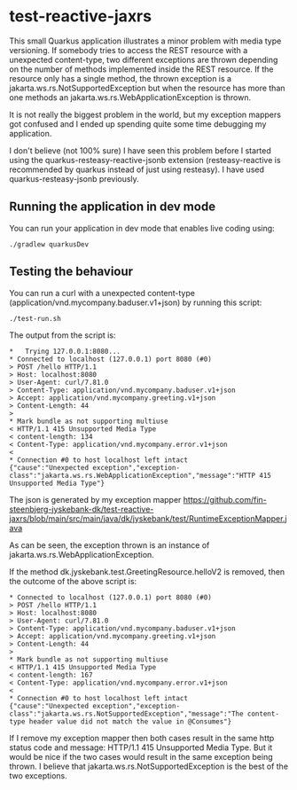 # test-reactive-jaxrs

This small Quarkus application illustrates a minor problem with media type versioning. If somebody tries to access the REST resource with a unexpected content-type, two different exceptions are thrown depending on the number of methods implemented inside the REST resource. If the resource only has a single method, the thrown exception is a jakarta.ws.rs.NotSupportedException but when the resource has more than one methods an jakarta.ws.rs.WebApplicationException is thrown.

It is not really the biggest problem in the world, but my exception mappers got confused and I ended up spending quite some time debugging my application.

I don't believe (not 100% sure) I have seen this problem before I started using the quarkus-resteasy-reactive-jsonb extension (resteasy-reactive is recommended by quarkus instead of just using resteasy). I have used quarkus-resteasy-jsonb previously.

## Running the application in dev mode

You can run your application in dev mode that enables live coding using:
```shell script
./gradlew quarkusDev
```

## Testing the behaviour

You can run a curl with a unexpected content-type (application/vnd.mycompany.baduser.v1+json) by running this script:

```shell script
./test-run.sh
```
The output from the script is:

```
*   Trying 127.0.0.1:8080...
* Connected to localhost (127.0.0.1) port 8080 (#0)
> POST /hello HTTP/1.1
> Host: localhost:8080
> User-Agent: curl/7.81.0
> Content-Type: application/vnd.mycompany.baduser.v1+json
> Accept: application/vnd.mycompany.greeting.v1+json
> Content-Length: 44
> 
* Mark bundle as not supporting multiuse
< HTTP/1.1 415 Unsupported Media Type
< content-length: 134
< Content-Type: application/vnd.mycompany.error.v1+json
< 
* Connection #0 to host localhost left intact
{"cause":"Unexpected exception","exception-class":"jakarta.ws.rs.WebApplicationException","message":"HTTP 415 Unsupported Media Type"}
```
The json is generated by my exception mapper https://github.com/fin-steenbjerg-jyskebank-dk/test-reactive-jaxrs/blob/main/src/main/java/dk/jyskebank/test/RuntimeExceptionMapper.java

As can be seen, the exception thrown is an instance of jakarta.ws.rs.WebApplicationException.

If the method  dk.jyskebank.test.GreetingResource.helloV2 is removed, then the outcome of the above script is:

```
* Connected to localhost (127.0.0.1) port 8080 (#0)
> POST /hello HTTP/1.1
> Host: localhost:8080
> User-Agent: curl/7.81.0
> Content-Type: application/vnd.mycompany.baduser.v1+json
> Accept: application/vnd.mycompany.greeting.v1+json
> Content-Length: 44
> 
* Mark bundle as not supporting multiuse
< HTTP/1.1 415 Unsupported Media Type
< content-length: 167
< Content-Type: application/vnd.mycompany.error.v1+json
< 
* Connection #0 to host localhost left intact
{"cause":"Unexpected exception","exception-class":"jakarta.ws.rs.NotSupportedException","message":"The content-type header value did not match the value in @Consumes"}
```

If I remove my exception mapper then both cases result in the same http status code and message: HTTP/1.1 415 Unsupported Media Type. But it would be nice if the two cases would result in the same exception being thrown. I believe that jakarta.ws.rs.NotSupportedException is the best of the two exceptions.